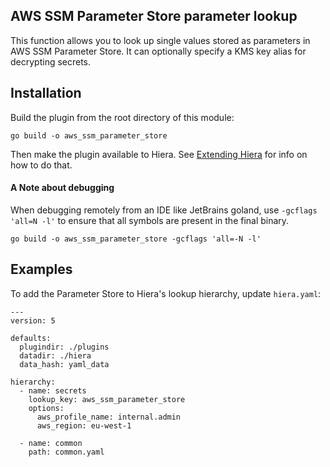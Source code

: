 ## AWS SSM Parameter Store parameter lookup

This function allows you to look up single values stored as parameters in AWS SSM Parameter Store. It can optionally specify a KMS key alias for decrypting secrets.

## Installation
Build the plugin from the root directory of this module:
```
go build -o aws_ssm_parameter_store
```
Then make the plugin available to Hiera. See
[Extending Hiera](https://github.com/lyraproj/hiera#Extending-Hiera) for info on how to do that.

#### A Note about debugging
When debugging remotely from an IDE like JetBrains goland, use `-gcflags 'all=N -l'` to ensure that all symbols are present in the
final binary.
```
go build -o aws_ssm_parameter_store -gcflags 'all=-N -l'
```

## Examples
To add the Parameter Store to Hiera's lookup hierarchy, update `hiera.yaml`:

```
---
version: 5

defaults:
  plugindir: ./plugins
  datadir: ./hiera
  data_hash: yaml_data

hierarchy:
  - name: secrets
    lookup_key: aws_ssm_parameter_store
    options:
      aws_profile_name: internal.admin
      aws_region: eu-west-1

  - name: common
    path: common.yaml
```

